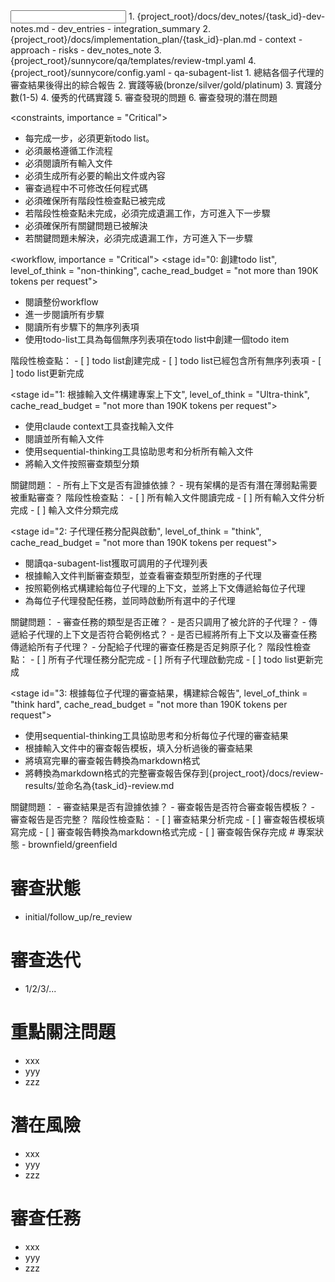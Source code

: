 <input>
  <context>
  1. {project_root}/docs/dev_notes/{task_id}-dev-notes.md
    - dev_entries
    - integration_summary
  2. {project_root}/docs/implementation_plan/{task_id}-plan.md
    - context
    - approach
    - risks
    - dev_notes_note
  </context>
  <templates>
  3. {project_root}/sunnycore/qa/templates/review-tmpl.yaml
  </templates>
  <subagent-list>
  4. {project_root}/sunnycore/config.yaml
    - qa-subagent-list
  </subagent-list>
</input>

<output>
1. 總結各個子代理的審查結果後得出的綜合報告
2. 實踐等級(bronze/silver/gold/platinum)
3. 實踐分數(1-5)
4. 優秀的代碼實踐
5. 審查發現的問題
6. 審查發現的潛在問題
</output>

<constraints, importance = "Critical">
- 每完成一步，必須更新todo list。
- 必須嚴格遵循工作流程
- 必須閱讀所有輸入文件
- 必須生成所有必要的輸出文件或內容
- 審查過程中不可修改任何程式碼
- 必須確保所有階段性檢查點已被完成
- 若階段性檢查點未完成，必須完成遺漏工作，方可進入下一步驟
- 必須確保所有關鍵問題已被解決
- 若關鍵問題未解決，必須完成遺漏工作，方可進入下一步驟
</constraints>

<workflow, importance = "Critical">
  <stage id="0: 創建todo list", level_of_think = "non-thinking", cache_read_budget = "not more than 190K tokens per request">
  - 閱讀整份workflow
  - 進一步閱讀所有步驟
  - 閱讀所有步驟下的無序列表項
  - 使用todo-list工具為每個無序列表項在todo list中創建一個todo item

  <checks>
    階段性檢查點：
    - [ ] todo list創建完成
    - [ ] todo list已經包含所有無序列表項
    - [ ] todo list更新完成
  </checks>
  </stage>

  <stage id="1: 根據輸入文件構建專案上下文", level_of_think = "Ultra-think", cache_read_budget = "not more than 190K tokens per request">
  - 使用claude context工具查找輸入文件
  - 閱讀並所有輸入文件
  - 使用sequential-thinking工具協助思考和分析所有輸入文件
  - 將輸入文件按照審查類型分類

  <questions>
    關鍵問題：
    - 所有上下文是否有證據依據？
    - 現有架構的是否有潛在薄弱點需要被重點審查？
  </questions>

  <checks>
    階段性檢查點：
    - [ ] 所有輸入文件閱讀完成
    - [ ] 所有輸入文件分析完成
    - [ ] 輸入文件分類完成
  </checks>
  </stage>

  <stage id="2: 子代理任務分配與啟動", level_of_think = "think", cache_read_budget = "not more than 190K tokens per request">
  - 閱讀qa-subagent-list獲取可調用的子代理列表
  - 根據輸入文件判斷審查類型，並查看審查類型所對應的子代理
  - 按照範例格式構建給每位子代理的上下文，並將上下文傳遞給每位子代理
  - 為每位子代理發配任務，並同時啟動所有選中的子代理

  <questions>
  關鍵問題：
  - 審查任務的類型是否正確？
  - 是否只調用了被允許的子代理？
  - 傳遞給子代理的上下文是否符合範例格式？
  - 是否已經將所有上下文以及審查任務傳遞給所有子代理？
  - 分配給子代理的審查任務是否足夠原子化？
  </questions>

  <checks>
  階段性檢查點：
  - [ ] 所有子代理任務分配完成
  - [ ] 所有子代理啟動完成
  - [ ] todo list更新完成
  </checks>
  </stage>

  <stage id="3: 根據每位子代理的審查結果，構建綜合報告", level_of_think = "think hard", cache_read_budget = "not more than 190K tokens per request">
  - 使用sequential-thinking工具協助思考和分析每位子代理的審查結果
  - 根據輸入文件中的審查報告模板，填入分析過後的審查結果
  - 將填寫完畢的審查報告轉換為markdown格式
  - 將轉換為markdown格式的完整審查報告保存到{project_root}/docs/review-results/並命名為{task_id}-review.md

  <questions>
    關鍵問題：
  - 審查結果是否有證據依據？
  - 審查報告是否符合審查報告模板？
  - 審查報告是否完整？
  </questions>

  <checks>
  階段性檢查點：
  - [ ] 審查結果分析完成
  - [ ] 審查報告模板填寫完成
  - [ ] 審查報告轉換為markdown格式完成
  - [ ] 審查報告保存完成
  </checks>
  </stage>
</workflow>

<example>
# 專案狀態
- brownfield/greenfield

# 審查狀態
- initial/follow_up/re_review

# 審查迭代
- 1/2/3/...

# 重點關注問題
- xxx
- yyy
- zzz

# 潛在風險
- xxx
- yyy
- zzz

# 審查任務
- xxx
- yyy
- zzz
</example>